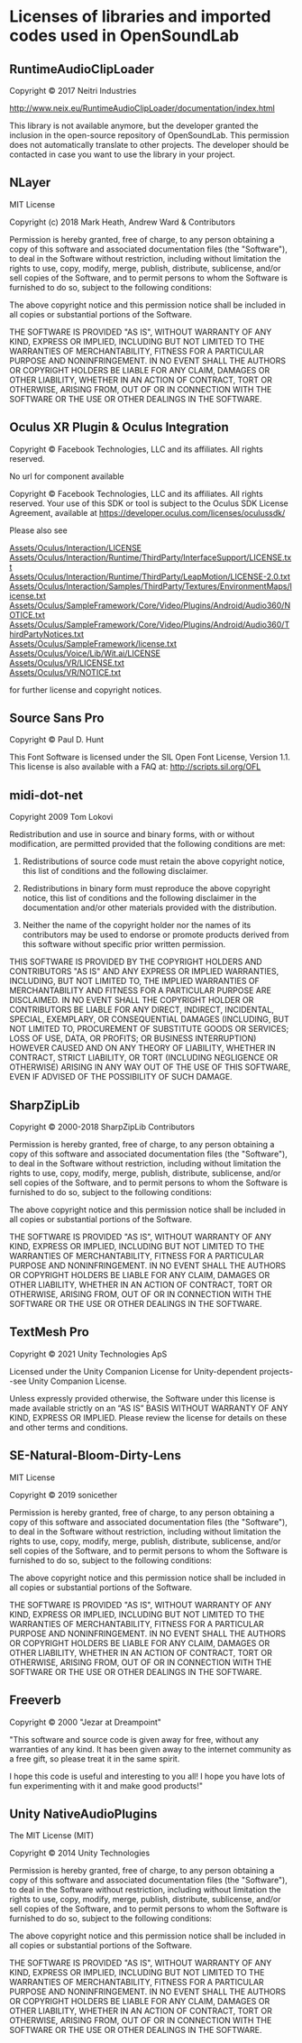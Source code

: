 # Licenses of libraries and imported codes used in OpenSoundLab


## RuntimeAudioClipLoader

Copyright © 2017 Neitri Industries

http://www.neix.eu/RuntimeAudioClipLoader/documentation/index.html

This library is not available anymore, but the developer granted the inclusion in the open-source repository of OpenSoundLab. This permission does not automatically translate to other projects. The developer should be contacted in case you want to use the library in your project.

## NLayer

MIT License

Copyright (c) 2018 Mark Heath, Andrew Ward & Contributors

Permission is hereby granted, free of charge, to any person obtaining a copy
of this software and associated documentation files (the "Software"), to deal
in the Software without restriction, including without limitation the rights
to use, copy, modify, merge, publish, distribute, sublicense, and/or sell
copies of the Software, and to permit persons to whom the Software is
furnished to do so, subject to the following conditions:

The above copyright notice and this permission notice shall be included in all
copies or substantial portions of the Software.

THE SOFTWARE IS PROVIDED "AS IS", WITHOUT WARRANTY OF ANY KIND, EXPRESS OR
IMPLIED, INCLUDING BUT NOT LIMITED TO THE WARRANTIES OF MERCHANTABILITY,
FITNESS FOR A PARTICULAR PURPOSE AND NONINFRINGEMENT. IN NO EVENT SHALL THE
AUTHORS OR COPYRIGHT HOLDERS BE LIABLE FOR ANY CLAIM, DAMAGES OR OTHER
LIABILITY, WHETHER IN AN ACTION OF CONTRACT, TORT OR OTHERWISE, ARISING FROM,
OUT OF OR IN CONNECTION WITH THE SOFTWARE OR THE USE OR OTHER DEALINGS IN THE
SOFTWARE.


## Oculus XR Plugin & Oculus Integration

Copyright © Facebook Technologies, LLC and its affiliates. All rights reserved.

No url for component available

Copyright © Facebook Technologies, LLC and its affiliates. All rights reserved. Your use of this SDK or tool is subject to the Oculus SDK License Agreement, available at https://developer.oculus.com/licenses/oculussdk/

Please also see 

[Assets/Oculus/Interaction/LICENSE](Assets/Oculus/Interaction/LICENSE)  
[Assets/Oculus/Interaction/Runtime/ThirdParty/InterfaceSupport/LICENSE.txt](Assets/Oculus/Interaction/Runtime/ThirdParty/InterfaceSupport/LICENSE.txt)  
[Assets/Oculus/Interaction/Runtime/ThirdParty/LeapMotion/LICENSE-2.0.txt](Assets/Oculus/Interaction/Runtime/ThirdParty/LeapMotion/LICENSE-2.0.txt)  
[Assets/Oculus/Interaction/Samples/ThirdParty/Textures/EnvironmentMaps/license.txt](Assets/Oculus/Interaction/Samples/ThirdParty/Textures/EnvironmentMaps/license.txt)  
[Assets/Oculus/SampleFramework/Core/Video/Plugins/Android/Audio360/NOTICE.txt](Assets/Oculus/SampleFramework/Core/Video/Plugins/Android/Audio360/NOTICE.txt)  
[Assets/Oculus/SampleFramework/Core/Video/Plugins/Android/Audio360/ThirdPartyNotices.txt](Assets/Oculus/SampleFramework/Core/Video/Plugins/Android/Audio360/ThirdPartyNotices.txt)  
[Assets/Oculus/SampleFramework/license.txt](Assets/Oculus/SampleFramework/license.txt)  
[Assets/Oculus/Voice/Lib/Wit.ai/LICENSE](Assets/Oculus/Voice/Lib/Wit.ai/LICENSE)  
[Assets/Oculus/VR/LICENSE.txt](Assets/Oculus/VR/LICENSE.txt)  
[Assets/Oculus/VR/NOTICE.txt](Assets/Oculus/VR/NOTICE.txt)  

for further license and copyright notices.


## Source Sans Pro

Copyright © Paul D. Hunt

This Font Software is licensed under the SIL Open Font License, Version 1.1.
This license is also available with a FAQ at: http://scripts.sil.org/OFL


## midi-dot-net

Copyright 2009 Tom Lokovi

Redistribution and use in source and binary forms, with or without modification, are permitted provided that the following conditions are met:

1. Redistributions of source code must retain the above copyright notice, this list of conditions and the following disclaimer.

2. Redistributions in binary form must reproduce the above copyright notice, this list of conditions and the following disclaimer in the documentation and/or other materials provided with the distribution.

3. Neither the name of the copyright holder nor the names of its contributors may be used to endorse or promote products derived from this software without specific prior written permission.

THIS SOFTWARE IS PROVIDED BY THE COPYRIGHT HOLDERS AND CONTRIBUTORS "AS IS" AND ANY EXPRESS OR IMPLIED WARRANTIES, INCLUDING, BUT NOT LIMITED TO, THE IMPLIED WARRANTIES OF MERCHANTABILITY AND FITNESS FOR A PARTICULAR PURPOSE ARE DISCLAIMED. IN NO EVENT SHALL THE COPYRIGHT HOLDER OR CONTRIBUTORS BE LIABLE FOR ANY DIRECT, INDIRECT, INCIDENTAL, SPECIAL, EXEMPLARY, OR CONSEQUENTIAL DAMAGES (INCLUDING, BUT NOT LIMITED TO, PROCUREMENT OF SUBSTITUTE GOODS OR SERVICES; LOSS OF USE, DATA, OR PROFITS; OR BUSINESS INTERRUPTION) HOWEVER CAUSED AND ON ANY THEORY OF LIABILITY, WHETHER IN CONTRACT, STRICT LIABILITY, OR TORT (INCLUDING NEGLIGENCE OR OTHERWISE) ARISING IN ANY WAY OUT OF THE USE OF THIS SOFTWARE, EVEN IF ADVISED OF THE POSSIBILITY OF SUCH DAMAGE.


## SharpZipLib

Copyright © 2000-2018 SharpZipLib Contributors

Permission is hereby granted, free of charge, to any person obtaining a copy of this
software and associated documentation files (the "Software"), to deal in the Software
without restriction, including without limitation the rights to use, copy, modify, merge,
publish, distribute, sublicense, and/or sell copies of the Software, and to permit persons
to whom the Software is furnished to do so, subject to the following conditions:

The above copyright notice and this permission notice shall be included in all copies or
substantial portions of the Software.

THE SOFTWARE IS PROVIDED "AS IS", WITHOUT WARRANTY OF ANY KIND, EXPRESS OR IMPLIED,
INCLUDING BUT NOT LIMITED TO THE WARRANTIES OF MERCHANTABILITY, FITNESS FOR A PARTICULAR
PURPOSE AND NONINFRINGEMENT. IN NO EVENT SHALL THE AUTHORS OR COPYRIGHT HOLDERS BE LIABLE
FOR ANY CLAIM, DAMAGES OR OTHER LIABILITY, WHETHER IN AN ACTION OF CONTRACT, TORT OR
OTHERWISE, ARISING FROM, OUT OF OR IN CONNECTION WITH THE SOFTWARE OR THE USE OR OTHER
DEALINGS IN THE SOFTWARE.


## TextMesh Pro
Copyright © 2021 Unity Technologies ApS

Licensed under the Unity Companion License for Unity-dependent projects--see Unity Companion License.

Unless expressly provided otherwise, the Software under this license is made available strictly on an “AS IS” BASIS WITHOUT WARRANTY OF ANY KIND, EXPRESS OR IMPLIED. Please review the license for details on these and other terms and conditions.


## SE-Natural-Bloom-Dirty-Lens
MIT License

Copyright © 2019 sonicether

Permission is hereby granted, free of charge, to any person obtaining a copy
of this software and associated documentation files (the "Software"), to deal
in the Software without restriction, including without limitation the rights
to use, copy, modify, merge, publish, distribute, sublicense, and/or sell
copies of the Software, and to permit persons to whom the Software is
furnished to do so, subject to the following conditions:

The above copyright notice and this permission notice shall be included in all
copies or substantial portions of the Software.

THE SOFTWARE IS PROVIDED "AS IS", WITHOUT WARRANTY OF ANY KIND, EXPRESS OR
IMPLIED, INCLUDING BUT NOT LIMITED TO THE WARRANTIES OF MERCHANTABILITY,
FITNESS FOR A PARTICULAR PURPOSE AND NONINFRINGEMENT. IN NO EVENT SHALL THE
AUTHORS OR COPYRIGHT HOLDERS BE LIABLE FOR ANY CLAIM, DAMAGES OR OTHER
LIABILITY, WHETHER IN AN ACTION OF CONTRACT, TORT OR OTHERWISE, ARISING FROM,
OUT OF OR IN CONNECTION WITH THE SOFTWARE OR THE USE OR OTHER DEALINGS IN THE
SOFTWARE.



## Freeverb
Copyright © 2000 "Jezar at Dreampoint"

"This software and source code is given away for free, without any warranties of any kind. It has been given away to the internet community as a free gift, so please treat it in the same spirit.

I hope this code is useful and interesting to you all!
I hope you have lots of fun experimenting with it and make good products!"


## Unity NativeAudioPlugins
The MIT License (MIT)

Copyright © 2014 Unity Technologies

Permission is hereby granted, free of charge, to any person obtaining a copy
of this software and associated documentation files (the "Software"), to deal
in the Software without restriction, including without limitation the rights
to use, copy, modify, merge, publish, distribute, sublicense, and/or sell
copies of the Software, and to permit persons to whom the Software is
furnished to do so, subject to the following conditions:

The above copyright notice and this permission notice shall be included in
all copies or substantial portions of the Software.

THE SOFTWARE IS PROVIDED "AS IS", WITHOUT WARRANTY OF ANY KIND, EXPRESS OR
IMPLIED, INCLUDING BUT NOT LIMITED TO THE WARRANTIES OF MERCHANTABILITY,
FITNESS FOR A PARTICULAR PURPOSE AND NONINFRINGEMENT. IN NO EVENT SHALL THE
AUTHORS OR COPYRIGHT HOLDERS BE LIABLE FOR ANY CLAIM, DAMAGES OR OTHER
LIABILITY, WHETHER IN AN ACTION OF CONTRACT, TORT OR OTHERWISE, ARISING FROM,
OUT OF OR IN CONNECTION WITH THE SOFTWARE OR THE USE OR OTHER DEALINGS IN
THE SOFTWARE.

